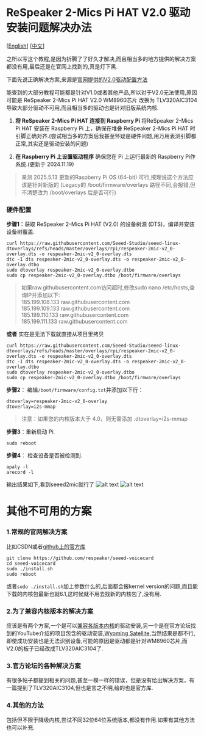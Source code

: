 # ReSpeaker 2-Mics Pi HAT V2.0 驱动安装问题解决办法

[[English](README_en.md)] [[中文](README.md)]

之所以写这个教程,是因为折腾了了好久才解决,而且相当多的地方提供的解决方案都没有用,最后还是在官网上找到的,真是灯下黑.

下面先说正确解决方案,来源是[官网提供的V2.0驱动配置方法](https://wiki.seeedstudio.com/respeaker_2_mics_pi_hat_raspberry_v2/)

能查到的大部分教程可能都是针对V1.0或者其他产品,所以对于V2.0无法使用,原因可能是 ReSpeaker 2-Mics Pi HAT V2.0 WM8960芯片 改换为 TLV320AIC3104 导致大部分驱动不可用,而且相当多的驱动也是针对旧版系统内核.

1. **将 ReSpeaker 2-Mics Pi HAT 连接到 Raspberry Pi**
将ReSpeaker 2-Mics Pi HAT 安装在 Raspberry Pi 上，确保在堆叠 ReSpeaker 2-Mics Pi HAT 时引脚正确对齐.(尝试相当多的方案后我甚至怀疑是硬件问题,用万用表测引脚都正常,其实还是驱动安装的问题)

2. **在 Raspberry Pi 上设置驱动程序**
确保您在 Pi 上运行最新的 Raspberry Pi作系统.(更新于 2024.11.19)
>  亲测 2025.5.13 更新的Raspberry Pi OS (64-bit) 可行,按理说这个方法应该是针对新版的 (Legacy的 /boot/firmware/overlays 路径不同,会报错,但不清楚改为 /boot/overlays 后是否可行)

###  硬件配置
**步骤1**：获取 ReSpeaker 2-Mics Pi HAT (V2.0) 的设备树源 (DTS)，编译并安装设备树覆盖.
```
curl https://raw.githubusercontent.com/Seeed-Studio/seeed-linux-dtoverlays/refs/heads/master/overlays/rpi/respeaker-2mic-v2_0-overlay.dts -o respeaker-2mic-v2_0-overlay.dts
dtc -I dts respeaker-2mic-v2_0-overlay.dts -o respeaker-2mic-v2_0-overlay.dtbo
sudo dtoverlay respeaker-2mic-v2_0-overlay.dtbo
sudo cp respeaker-2mic-v2_0-overlay.dtbo /boot/firmware/overlays
```
>如果raw.githubusercontent.com访问超时,修改sudo nano /etc/hosts,查询IP并添加以下:
><br>185.199.108.133 raw.githubusercontent.com<br>
>185.199.109.133 raw.githubusercontent.com<br>
>185.199.110.133 raw.githubusercontent.com<br>
>185.199.111.133 raw.githubusercontent.com

**或者**
实在是无法下载就直接从项目里拷贝
```
curl https://raw.githubusercontent.com/Seeed-Studio/seeed-linux-dtoverlays/refs/heads/master/overlays/rpi/respeaker-2mic-v2_0-overlay.dts -o respeaker-2mic-v2_0-overlay.dts
dtc -I dts respeaker-2mic-v2_0-overlay.dts -o respeaker-2mic-v2_0-overlay.dtbo
sudo dtoverlay respeaker-2mic-v2_0-overlay.dtbo
sudo cp respeaker-2mic-v2_0-overlay.dtbo /boot/firmware/overlays
```


**步骤2**： 编辑`/boot/firmware/config.txt`并添加以下行：
```
dtoverlay=respeaker-2mic-v2_0-overlay
dtoverlay=i2s-mmap
```
>注意：如果您的内核版本大于 4.0，则无需添加 .dtoverlay=i2s-mmap

**步骤3**：重新启动 Pi.
```
sudo reboot
```
**步骤4**： 检查设备是否被检测到.
```
apaly -l
arecord -l
```
输出结果如下,看到seeed2mic就行了
![alt text](image.png)
![alt text](image-1.png)



# 其他不可用的方案
### 1.常规的官网解决方案
比如CSDN或者[github上的官方库](https://github.com/respeaker/seeed-voicecard)
```
git clone https://github.com/respeaker/seeed-voicecard
cd seeed-voicecard
sudo ./install.sh
sudo reboot
```
或者`sudo ./install.sh`加上参数什么的,后面都会报kernel version的问题,而且能下载的内核包最新也就6.1,这时候就不用去找新的内核包了,没有用.

### 2.为了兼容内核版本的解决方案
应该是有两个方案,一个是可以[兼容各版本内核](https://github.com/HinTak/seeed-voicecard/tree/v6.12)的驱动安装,另一个是在官方论坛找到的YouTube介绍的项目包含的驱动安装,[Wyoming Satellite](https://github.com/rhasspy/wyoming-satellite/tree/master/docs),当然结果是都不行,即使成功安装也是无法识别设备,可能的原因是驱动都是针对WM8960芯片,而V2.0的板子已经改成TLV320AIC3104了.

### 3.官方论坛的各种解决方案
有很多帖子都提到相关的问题,甚至一模一样的错误，但是没有给出解决方案，有一篇提到了TLV320AIC3104,但也是言之不明,给的也是官方库.

### 4.其他的方法
包括但不限于降级内核,尝试不同32位64位系统版本,都没有作用.如果有其他方法也可以补充.
